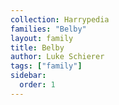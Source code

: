 ```yaml
---
collection: Harrypedia
families: "Belby"
layout: family
title: Belby
author: Luke Schierer
tags: ["family"]
sidebar:
  order: 1
---
```

